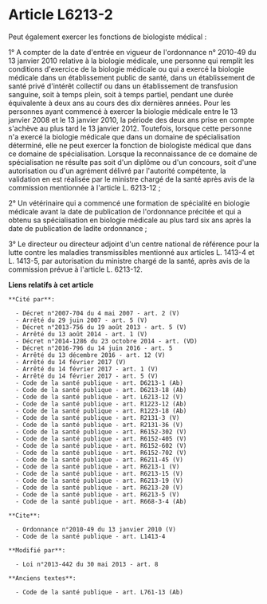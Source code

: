 # Article L6213-2

Peut également exercer les fonctions de biologiste médical : 

1° A compter de la date d'entrée en vigueur de l'ordonnance n° 2010-49 du 13 janvier 2010 relative à la biologie médicale,
une personne qui remplit les conditions d'exercice de la biologie médicale ou qui a exercé la biologie médicale dans un
établissement public de santé, dans un établissement de santé privé d'intérêt collectif ou dans un établissement de
transfusion sanguine, soit à temps plein, soit à temps partiel, pendant une durée équivalente à deux ans au cours des dix
dernières années. Pour les personnes ayant commencé à exercer la biologie médicale entre le 13 janvier 2008 et le 13 janvier
2010, la période des deux ans prise en compte s'achève au plus tard le 13 janvier 2012. Toutefois, lorsque cette personne n'a
exercé la biologie médicale que dans un domaine de spécialisation déterminé, elle ne peut exercer la fonction de biologiste
médical que dans ce domaine de spécialisation. Lorsque la reconnaissance de ce domaine de spécialisation ne résulte pas soit
d'un diplôme ou d'un concours, soit d'une autorisation ou d'un agrément délivré par l'autorité compétente, la validation en
est réalisée par le ministre chargé de la santé après avis de la commission mentionnée à l'article L. 6213-12 ; 

2° Un vétérinaire qui a commencé une formation de spécialité en biologie médicale avant la date de publication de
l'ordonnance précitée et qui a obtenu sa spécialisation en biologie médicale au plus tard six ans après la date de
publication de ladite ordonnance ; 

3° Le directeur ou directeur adjoint d'un centre national de référence pour la lutte contre les maladies transmissibles
mentionné aux articles L. 1413-4 et L. 1413-5, par autorisation du ministre chargé de la santé, après avis de la commission
prévue à l'article L. 6213-12.

**Liens relatifs à cet article**

	**Cité par**:

	  - Décret n°2007-704 du 4 mai 2007 - art. 2 (V)
	  - Arrêté du 29 juin 2007 - art. 5 (V)
	  - Décret n°2013-756 du 19 août 2013 - art. 5 (V)
	  - Arrêté du 13 août 2014 - art. 1 (V)
	  - Décret n°2014-1286 du 23 octobre 2014 - art. (VD)
	  - Décret n°2016-796 du 14 juin 2016 - art. 5
	  - Arrêté du 13 décembre 2016 - art. 12 (V)
	  - Arrêté du 14 février 2017 (V)
	  - Arrêté du 14 février 2017 - art. 1 (V)
	  - Arrêté du 14 février 2017 - art. 5 (V)
	  - Code de la santé publique - art. D6213-1 (Ab)
	  - Code de la santé publique - art. D6213-18 (Ab)
	  - Code de la santé publique - art. L6213-12 (V)
	  - Code de la santé publique - art. R1223-12 (Ab)
	  - Code de la santé publique - art. R1223-18 (Ab)
	  - Code de la santé publique - art. R2131-3 (V)
	  - Code de la santé publique - art. R2131-36 (V)
	  - Code de la santé publique - art. R6152-302 (V)
	  - Code de la santé publique - art. R6152-405 (V)
	  - Code de la santé publique - art. R6152-602 (V)
	  - Code de la santé publique - art. R6152-702 (V)
	  - Code de la santé publique - art. R6211-45 (V)
	  - Code de la santé publique - art. R6213-1 (V)
	  - Code de la santé publique - art. R6213-15 (V)
	  - Code de la santé publique - art. R6213-19 (V)
	  - Code de la santé publique - art. R6213-20 (V)
	  - Code de la santé publique - art. R6213-5 (V)
	  - Code de la santé publique - art. R668-3-4 (Ab)

	**Cite**:

	  - Ordonnance n°2010-49 du 13 janvier 2010 (V)
	  - Code de la santé publique - art. L1413-4

	**Modifié par**:

	  - Loi n°2013-442 du 30 mai 2013 - art. 8

	**Anciens textes**:

	  - Code de la santé publique - art. L761-13 (Ab)
